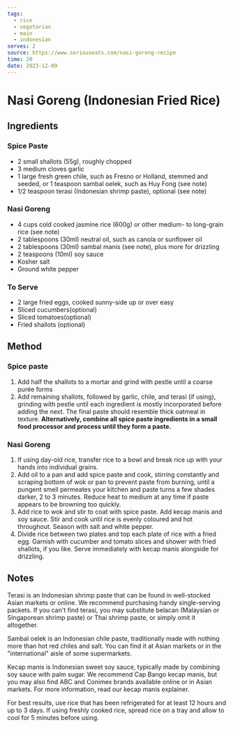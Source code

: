 ```yaml
---
tags:
  - rice
  - vegetarian
  - main
  - indonesian
serves: 2
source: https://www.seriouseats.com/nasi-goreng-recipe
time: 20
date: 2023-12-09
---
```

# Nasi Goreng (Indonesian Fried Rice)

## Ingredients

### Spice Paste

- 2 small shallots (55g), roughly chopped
- 3 medium cloves garlic
- 1 large fresh green chile, such as Fresno or Holland, stemmed and seeded, or 1 teaspoon sambal oelek, such as Huy Fong (see note)
- 1/2 teaspoon terasi (Indonesian shrimp paste), optional (see note)

### Nasi Goreng

- 4 cups cold cooked jasmine rice (600g) or other medium- to long-grain rice (see note)
- 2 tablespoons (30ml) neutral oil, such as canola or sunflower oil
- 2 tablespoons (30ml) sambal manis (see note), plus more for drizzling
- 2 teaspoons (10ml) soy sauce
- Kosher salt
- Ground white pepper

### To Serve

- 2 large fried eggs, cooked sunny-side up or over easy
- Sliced cucumbers(optional)
- Sliced tomatoes(optional)
- Fried shallots (optional)

## Method

### Spice paste

1. Add half the shallots to a mortar and grind with pestle until a coarse purée forms
2. Add remaining shallots, followed by garlic, chile, and terasi (if using), grinding with pestle until each ingredient is mostly incorporated before adding the next. The final paste should resemble thick oatmeal in texture. **Alternatively, combine all spice paste ingredients in a small food processor and process until they form a paste.**

### Nasi Goreng

1. If using day-old rice, transfer rice to a bowl and break rice up with your hands into individual grains.
2. Add oil to a pan and add spice paste and cook, stirring constantly and scraping bottom of wok or pan to prevent paste from burning, until a pungent smell permeates your kitchen and paste turns a few shades darker, 2 to 3 minutes. Reduce heat to medium at any time if paste appears to be browning too quickly.
3. Add rice to wok and stir to coat with spice paste. Add kecap manis and soy sauce. Stir and cook until rice is evenly coloured and hot throughout. Season with salt and white pepper.
4. Divide rice between two plates and top each plate of rice with a fried egg. Garnish with cucumber and tomato slices and shower with fried shallots, if you like. Serve immediately with kecap manis alongside for drizzling.

## Notes

Terasi is an Indonesian shrimp paste that can be found in well-stocked Asian markets or online. We recommend purchasing handy single-serving packets. If you can't find terasi, you may substitute belacan (Malaysian or Singaporean shrimp paste) or Thai shrimp paste, or simply omit it altogether.

Sambal oelek is an Indonesian chile paste, traditionally made with nothing more than hot red chiles and salt. You can find it at Asian markets or in the "international" aisle of some supermarkets.

Kecap manis is Indonesian sweet soy sauce, typically made by combining soy sauce with palm sugar. We recommend Cap Bango kecap manis, but you may also find ABC and Conimex brands available online or in Asian markets. For more information, read our kecap manis explainer.

For best results, use rice that has been refrigerated for at least 12 hours and up to 3 days. If using freshly cooked rice, spread rice on a tray and allow to cool for 5 minutes before using.